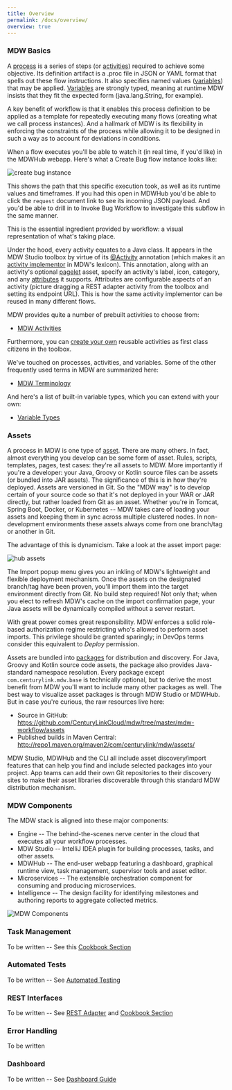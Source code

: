 ```yaml
---
title: Overview
permalink: /docs/overview/
overview: true
---
```


### MDW Basics
A [process](../help/process.html) is a series of steps (or [activities](../help/implementor.html)) required 
to achieve some objective.  Its definition artifact is a .proc file in JSON or YAML format that spells out these flow 
instructions.  It also specifies named values ([variables](../help/variable.html)) that may be applied.
[Variables](../workflow/built-in-variable-types) are strongly typed, meaning at runtime MDW insists that they 
fit the expected form (java.lang.String, for example).

A key benefit of workflow is that it enables this process definition to be applied as a template for repeatedly
executing many flows (creating what we call process instances).  And a hallmark of MDW is its flexibility in
enforcing the constraints of the process while allowing it to be designed in such a way as to account for deviations
in conditions.

When a flow executes you'll be able to watch it (in real time, if you'd like) in the MDWHub webapp.  Here's what a
Create Bug flow instance looks like:

![create bug instance](../../img/create_bug_instance.png)

This shows the path that this specific execution took, as well as its runtime values and timeframes.
If you had this open in MDWHub you'd be able to click the `request` document link to see its incoming JSON payload.
And you'd be able to drill in to Invoke Bug Workflow to investigate this subflow in the same manner.

This is the essential ingredient provided by workflow: a visual representation of what's taking place.

Under the hood, every activity equates to a Java class.  It appears in the MDW Studio toolbox by virtue of its
[@Activity](../javadoc/com/centurylink/mdw/annotations/Activity.html) annotation (which makes it an 
[activity implementor](../help/implementor.html) in MDW's lexicon).  This annotation, along with an activity's optional
[pagelet](../help/implementor.html#pagelet) asset, specify an activity's label, icon, category, and any
[attributes]() it supports.  Attributes are configurable aspects of an activity (picture dragging a REST
adapter activity from the toolbox and setting its endpoint URL).  This is how the same activity implementor can be 
reused in many different flows.

MDW provides quite a number of prebuilt activities to choose from:<br/>
 - [MDW Activities](../workflow/built-in-activities)

Furthermore, you can [create your own](../guides/mdw-cookbook/#21-implement-a-custom-activity) reusable activities 
as first class citizens in the toolbox.

We've touched on processes, activities, and variables.  Some of the other frequently used terms in MDW are summarized here:
 - [MDW Terminology](../workflow/terminology)
 
And here's a list of built-in variable types, which you can extend with your own:
 - [Variable Types](../workflow/built-in-variable-types)

### Assets
A process in MDW is one type of [asset](../help/assets.html).  There are many others.  In fact, almost everything
you develop can be some form of asset.  Rules, scripts, templates, pages, test cases: they're all assets to MDW.
More importantly if you're a developer: your Java, Groovy or Kotlin source files can be assets (or bundled into 
JAR assets).  The significance of this is in how they're deployed.  Assets are versioned in Git.
So the "MDW way" is to develop certain of your source code so that it's not deployed in your WAR or JAR directly, but
rather loaded from Git as an asset.  Whether you're in Tomcat, Spring Boot, Docker, or Kubernetes -- MDW takes care of 
loading your assets and keeping them in sync across multiple clustered nodes.  In non-development
environments these assets always come from one branch/tag or another in Git.

The advantage of this is dynamicism.  Take a look at the asset import page:

![hub assets](../../img/hub_assets.png)

The Import popup menu gives you an inkling of MDW's lightweight and flexible deployment mechanism.
Once the assets on the designated branch/tag have been proven, you'll import them into the target environment
directly from Git.  No build step required!  Not only that; when you elect to refresh MDW's cache on
the import confirmation page, your Java assets will be dynamically compiled without a server restart. 

With great power comes great responsibility.  MDW enforces a solid role-based authorization regime restricting
who's allowed to perform asset imports.  This privilege should be granted sparingly; in DevOps terms consider
this equivalent to *Deploy* permission.

Assets are bundled into [packages](../workflow/mdw-asset-packages) for distribution and discovery.  For Java, Groovy 
and Kotlin source code assets, the package also provides Java-standard namespace resolution.  Every package except 
`com.centurylink.mdw.base` is technically optional, but to derive the most benefit from MDW you'll want to include
many other packages as well.
The best way to visualize asset packages is through MDW Studio or MDWHub. But in case you're curious, the raw resources live here:
  - Source in GitHub:
    https://github.com/CenturyLinkCloud/mdw/tree/master/mdw-workflow/assets
  - Published builds in Maven Central:
    http://repo1.maven.org/maven2/com/centurylink/mdw/assets/
    
MDW Studio, MDWHub and the CLI all include asset discovery/import features that can help you find and include selected 
packages into your project.  App teams can add their own Git repositories to their discovery sites to make their
asset libraries discoverable through this standard MDW distribution mechanism.
    
### MDW Components

The MDW stack is aligned into these major components:
 - Engine 
 -- The behind-the-scenes nerve center in the cloud that executes all your workflow processes.   
 - MDW Studio
 -- IntelliJ IDEA plugin for building processes, tasks, and other assets.
 - MDWHub 
 -- The end-user webapp featuring a dashboard, graphical runtime view, task management, supervisor tools and asset editor.
 - Microservices
 -- The extensible orchestration component for consuming and producing microservices. 
 - Intelligence 
 -- The design facility for identifying milestones and authoring reports to aggregate collected metrics.

 ![MDW Components](../../img/MdwComponents.png)

### Task Management
  To be written -- See this [Cookbook Section](../guides/mdw-cookbook/#23-add-a-manual-task-activity)
  
### Automated Tests
  To be written -- See [Automated Testing](../help/automatedTesting.html)
  
### REST Interfaces
  To be written -- See [REST Adapter](../help/RestfulAdapter.html) and [Cookbook Section](../guides/mdw-cookbook/#1-implement-a-rest-service)
  
### Error Handling
  To be written
  
### Dashboard
  To be written -- See [Dashboard Guide](../guides/dashboard)


